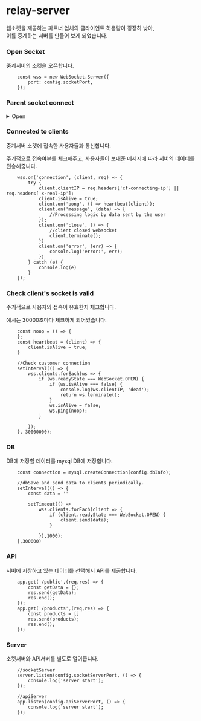# relay-server
웹소켓을 제공하는 파트너 업체의 클라이언트 허용량이 굉장히 낮아,  
이를 중계하는 서버를 만들어 보게 되었습니다.

### Open Socket

중계서버의 소켓을 오픈합니다.

```
    const wss = new WebSocket.Server({
        port: config.socketPort,
    });
```

### Parent socket connect

<details>
    <summary>Open</summary>  
    <p>파트너사의 소켓에 연결해서 데이터를 받아옵니다.</p>
    <p>받아온 데이터는 서버에서 보관하거나, 필요에 따라 즉시 고객들에게 전송해줍니다.</p>
    

        const connect = () => {
            ws = new WebSocket(url);
            ws.on('open', () => {
                //Logic that you want to run when you are connected to a websocket.
            });
        
            //get Message from websocket
            ws.on('message', (data) => {
                //Logic that you want to run when you get message from a websocket.
                    wss.clients.forEach(client => {
                        if (client.readyState === WebSocket.OPEN) {
                            //Send immediate information to connected clients
                            //You have to customize data for clients
                            client.send(data);
                        }
                    });
        
            });
        
            //When the parent socket is dead.
            ws.on('close', () => {
                console.log('Parent Websocket is dead')
                publicData.test1 = [];
                publicData.test1 = [];
                setTimeout(connect, 2000); // reconnect.
            })
            ws.on('error', (err) => {
                console.log(err);
            })
        }
        connect();

</details>



### Connected to clients

중계서버 소켓에 접속한 사용자들과 통신합니다.

주기적으로 접속여부를 체크해주고, 사용자들이 보내준 메세지에 따라 서버의 데이터를 전송해줍니다.

```
    wss.on('connection', (client, req) => {
        try {
            client.clientIP = req.headers['cf-connecting-ip'] || req.headers['x-real-ip'];
            client.isAlive = true;
            client.on('pong', () => heartbeat(client));
            client.on('message', (data) => {
                //Processing logic by data sent by the user
            });
            client.on('close', () => {
                //client closed websocket
                client.terminate();
            })
            client.on('error', (err) => {
                console.log('error:', err);
            })
        } catch (e) {
            console.log(e)
        }
    });
```

### Check client's socket is valid

주기적으로 사용자의 접속이 유효한지 체크합니다.

예시는 30000초마다 체크하게 되어있습니다.

```
    const noop = () => {
    };
    const heartbeat = (client) => {
        client.isAlive = true;
    }
    
    //Check customer connection
    setInterval(() => {
        wss.clients.forEach(ws => {
            if (ws.readyState === WebSocket.OPEN) {
                if (ws.isAlive === false) {
                    console.log(ws.clientIP, 'dead');
                    return ws.terminate();
                }
                ws.isAlive = false;
                ws.ping(noop);
            }
    
        });
    }, 30000000);

```

### DB
DB에 저장할 데이터를 mysql DB에 저장합니다.

```
    const connection = mysql.createConnection(config.dbInfo);
    
    //dbSave and send data to clients periodically.
    setInterval(() => {
        const data = ''
    
        setTimeout(() =>
            wss.clients.forEach(client => {
                if (client.readyState === WebSocket.OPEN) {
                    client.send(data);
                }
    
            }),1000);
    },300000)

```

### API

서버에 저장하고 있는 데이터를 선택해서 API를 제공합니다.

```
    app.get('/public',(req,res) => {
        const getData = {};
        res.send(getData);
        res.end();
    });
    app.get('/products',(req,res) => {
        const products = []
        res.send(products);
        res.end();
    });
```

### Server 

소켓서버와 API서버를 별도로 열어줍니다.

```
    //socketServer
    server.listen(config.socketServerPort, () => {
        console.log('server start');
    });
    
    //apiServer
    app.listen(config.apiServerPort, () => {
        console.log('server start');
    });

```